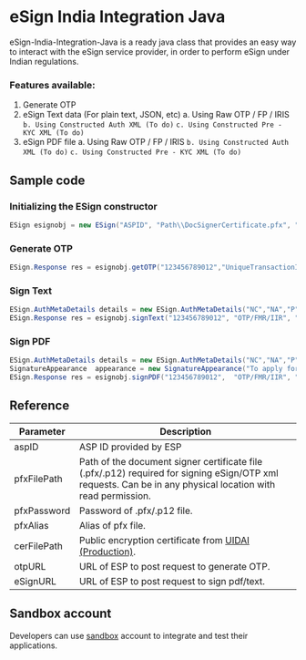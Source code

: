 # eSign India Integration Java  
eSign-India-Integration-Java is a ready java class that provides an easy way to interact with the eSign service provider, in order to perform eSign under Indian regulations. 

### Features available:
1.	Generate OTP
2.	eSign Text data (For plain text, JSON, etc)
a.	Using Raw OTP / FP / IRIS
`b.	Using Constructed Auth XML (To do)`
`c.	Using Constructed Pre - KYC XML (To do)`
3.	eSign PDF file
a.	Using Raw OTP / FP / IRIS
`b.	Using Constructed Auth XML (To do)`
`c.	Using Constructed Pre - KYC XML (To do)`

## Sample code 
### Initializing the ESign constructor
~~~Java
ESign esignobj = new ESign("ASPID", "Path\\DocSignerCertificate.pfx", "pfxpassword", "pfxalias", "Path\\uidai_auth_prod.cer", "GetOTPURL", "SignDocURL");
~~~
### Generate OTP
~~~Java
ESign.Response res = esignobj.getOTP("123456789012","UniqueTransactionID");
~~~
### Sign Text
~~~Java
ESign.AuthMetaDetails details = new ESign.AuthMetaDetails("NC","NA","P","560103","NA","EMSANDBOX");
ESign.Response res = esignobj.signText("123456789012", "OTP/FMR/IIR", " UniqueTransactionID ", "texttosign", details, AuthMode.FP);
~~~
### Sign PDF
~~~Java
ESign.AuthMetaDetails details = new ESign.AuthMetaDetails("NC","NA","P","560103","NA","EMSANDBOX");
SignatureAppearance  appearance = new SignatureAppearance("To apply for loan","Bangalore",new Rectangle(25,25,250,250),1);
ESign.Response res = esignobj.signPDF("123456789012",  "OTP/FMR/IIR", " UniqueTransactionID ",  "PATH\\input.pdf",  "PATH \\output.pdf",  details, appearance ,  AuthMode.OTP);
~~~
## Reference
Parameter|Description
----------------- | -------------
aspID       |ASP ID provided by ESP
pfxFilePath|Path of the document signer certificate file (.pfx/.p12) required for signing eSign/OTP xml requests. Can be in any physical location with read permission. 
pfxPassword	|Password of .pfx/.p12 file. 
pfxAlias|Alias of pfx file. 
cerFilePath|Public encryption certificate from [UIDAI (Production)](https://developer.uidai.gov.in/site/sites/default/files/uidai_auth_prod.cer). 
otpURL|URL of ESP to post request to generate OTP. 
eSignURL|URL of ESP to post request to sign pdf/text.

## Sandbox account
Developers can use [sandbox](https://server2.e-mudhra.com:8443/eServicesSandbox/) account to integrate and test their applications.
